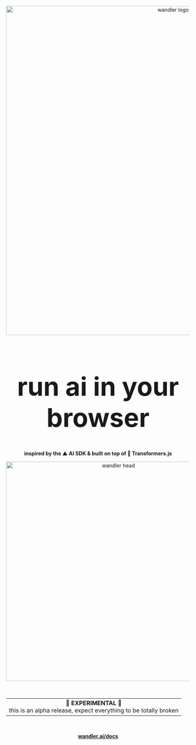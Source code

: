 <p align="center">
  <img src="https://github.com/user-attachments/assets/f05a4f68-797d-48c6-9b01-59b8ce24e8bc" alt="wandler logo" width="900">
</p>

<h1 align="center" style="font-size: 5em;">run ai in your browser</h1>

<div align="center">
  <p>
    <strong>inspired by the ▲ AI SDK & built on top of 🤗 Transformers.js</strong>
  </p>
</div>

<p align="center">
  <img src="https://github.com/user-attachments/assets/66ac6889-c8eb-45e1-8841-5b071db9fb7f" alt="wandler head" width="600">
</p>

<br/>

<div align="center">
  <table>
    <tr>
      <td align="center">
        <strong>🚨 EXPERIMENTAL 🚨</strong><br/>
        this is an alpha release, expect everything to be totally broken
      </td>
    </tr>
  </table>
</div>

<br/>

<p align="center">
  <strong><a href="https://wandler.ai/docs">wandler.ai/docs</a></strong>
</p>
